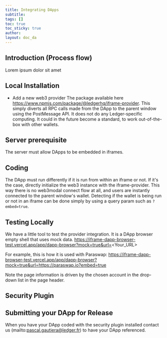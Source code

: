 ```yaml
---
title: Integrating DApps
subtitle:
tags: []
toc: true
toc_sticky: true
author:
layout: doc_da
---
```


## Introduction (Process flow)
Lorem ipsum dolor sit amet

## Local Installation
- Add a new web3 provider
The package available here https://www.npmjs.com/package/@ledgerhq/iframe-provider. This simply diverts all RPC calls made from the DApp to the parent window using the PostMessage API. It does not do any Ledger-specific computing. It could in the future become a standard, to work out-of-the-box with other wallets.

## Server prerequisite
The server must allow DApps to be embedded in iframes.

## Coding
The DApp must run differently if it is run from within an iframe or not. If it's the case, directly initialize the web3 instance with the iframe-provider. This way there is no web3modal connect flow at all, and users are instantly connected to the parent window's wallet. Detecting if the wallet is being run or not in an iframe can be done simply by using a query param such as  `?embed=true`.

## Testing Locally
We have a little tool to test the provider integration. It is a DApp browser empty shell that uses mock data.
https://iframe-dapp-browser-test.vercel.app/app/dapp-browser?mock=true&url=<Your_URL>

For example, this is how it is used with Paraswap: https://iframe-dapp-browser-test.vercel.app/app/dapp-browser?mock=true&url=https://paraswap.io?embed=true

Note the page information is driven by the chosen account in the drop-down list in the page header.

## Security Plugin



## Submitting your DApp for Release

When you have your DApp coded with the security plugin installed contact us (mailto:pascal.gautiera@ledger.fr)  to have your DApp referenced.

